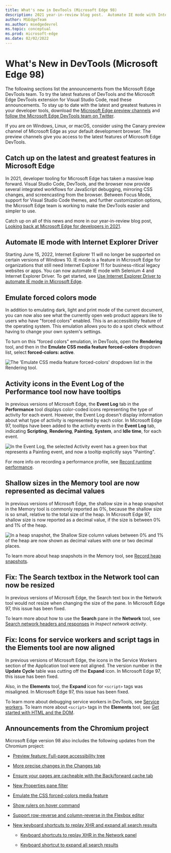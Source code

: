 ```yaml
---
title: What's new in DevTools (Microsoft Edge 98)
description: 2021 year-in-review blog post.  Automate IE mode with Internet Explorer Driver.  Emulate forced colors mode.  Tooltips for Activity icons in the Performance tool Event Log.  Shallow sizes in the Memory tool now shown as decimal values.  Network tool's Search textbox can now be resized.  And more.
author: MSEdgeTeam
ms.author: msedgedevrel
ms.topic: conceptual
ms.prod: microsoft-edge
ms.date: 02/02/2022
---
```

# What's New in DevTools (Microsoft Edge 98)

<!--
todo:
captures
compare result against work items
find "todo"
-->

The following sections list the announcements from the Microsoft Edge DevTools team.  To try the latest features of DevTools and the Microsoft Edge DevTools extension for Visual Studio Code, read these announcements.  To stay up to date with the latest and greatest features in your developer tools, download the [Microsoft Edge preview channels](https://www.microsoftedgeinsider.com/download) and [follow the Microsoft Edge DevTools team on Twitter](https://twitter.com/EdgeDevTools).

If you are on Windows, Linux, or macOS, consider using the Canary preview channel of Microsoft Edge as your default development browser.  The preview channels give you access to the latest features of Microsoft Edge DevTools.


<!-- ====================================================================== -->
<!-- 1 -->
## Catch up on the latest and greatest features in Microsoft Edge

<!-- Title: Year-in-review: Microsoft Edge for developers -->
<!-- Subtitle: Catch up on the latest in developer tooling from Microsoft Edge. -->

In 2021, developer tooling for Microsoft Edge has taken a massive leap forward.  Visual Studio Code, DevTools, and the browser now provide several integrated workflows for JavaScript debugging, mirroring CSS changes, and screencasting from the browser.  Between Focus Mode, support for Visual Studio Code themes, and further customization options, the Microsoft Edge team is working to make the DevTools easier and simpler to use.

Catch up on all of this news and more in our year-in-review blog post, [Looking back at Microsoft Edge for developers in 2021](https://blogs.windows.com/msedgedev/2022/01/19/looking-back-at-microsoft-edge-for-developers-in-2021/).


<!-- ====================================================================== -->
<!-- 2 -->
## Automate IE mode with Internet Explorer Driver

<!-- Title: New support for automating IE mode -->
<!-- Subtitle: Test your legacy websites and apps by automating IE mode with Internet Explorer Driver. -->

Starting June 15, 2022, Internet Explorer 11 will no longer be supported on certain versions of Windows 10. IE mode is a feature in Microsoft Edge for organizations that still need Internet Explorer 11 for business-ritical legacy websites or apps. You can now automate IE mode with Selenium 4 and Internet Explorer Driver. To get started, see [Use Internet Explorer Driver to automate IE mode in Microsoft Edge](../../../../webdriver-chromium/ie-mode.md).


<!-- ====================================================================== -->
<!-- 3 -->
## Emulate forced colors mode

<!-- Title: Emulation of forced colors in the Rendering tool -->
<!-- Subtitle: You can now do a spot check what your product will look like on a device running in forced colors mode without having to change your operating system settings. -->

In addition to emulating dark, light and print mode of the current document, you can now also see what the currently open web product appears like to users who have "forced colors" enabled.  This is an accessibility feature of the operating system.  This emulation allows you to do a spot check without having to change your own system's settings.

To turn on this "forced colors" emulation, in DevTools, open the **Rendering** tool, and then in the **Emulate CSS media feature forced-colors** dropdown list, select **forced-colors: active**.

![The 'Emulate CSS media feature forced-colors' dropdown list in the Rendering tool.](../../media/2022/02/emulate-forced-colors.png)


<!-- ====================================================================== -->
<!-- 4 -->
## Activity icons in the Event Log of the Performance tool now have tooltips

<!-- Title: Analyze runtime performance better with the Event Log in the Performance tool -->
<!-- Subtitle: Activity icons in the Event Log now have tooltips indicating the type of activity for each event: Scripting, Rendering, or Painting. -->

<!-- todo: check rewording of subtitle after capture -->

In previous versions of Microsoft Edge, the **Event Log** tab in the **Performance** tool displays color-coded icons representing the type of activity for each event.  However, the Event Log doesn't display information about what type of activity is represented by each color.  In Microsoft Edge 97, tooltips have been added to the activity events in the **Event Log** tab, indicating **Scripting**, **Rendering**, **Painting**, **System**, and **Idle time**, for each event.

![In the Event Log, the selected Activity event has a green box that represents a Painting event, and now a tooltip explicitly says "Painting".](../../media/2022/02/activity-event-tooltip.png)

For more info on recording a performance profile, see [Record runtime performance](../../../evaluate-performance/reference.md#record-runtime-performance).


<!-- ====================================================================== -->
<!-- 5 -->
## Shallow sizes in the Memory tool are now represented as decimal values

<!-- Title: Better understand shallow sizes in the Memory tool -->
<!-- Subtitle: The Memory tool has been updated to report shallow size in decimal values as a percentage of the heap. -->

In previous versions of Microsoft Edge, the shallow size in a heap snapshot in the Memory tool is commonly reported as 0%, because the shallow size is so small, relative to the total size of the heap.  In Microsoft Edge 97, shallow size is now reported as a decimal value, if the size is between 0% and 1% of the heap.

![In a heap snapshot, the Shallow Size column values between 0% and 1% of the heap are now shown as decimal values with one or two decimal places.](../../media/2022/02/shallow-size-decimal-values.png)

To learn more about heap snapshots in the Memory tool, see [Record heap snapshots](../../../memory-problems/heap-snapshots.md).


<!-- ====================================================================== -->
<!-- 6 -->
## Fix: The Search textbox in the Network tool can now be resized

<!-- Title: Fix: the Resize the Search textbox in the Network tool -->
<!-- Subtitle: Now, resizing the Search pane in the Network tool also resizes the Search textbox. -->

In previous versions of Microsoft Edge, the Search text box in the Network tool would not resize when changing the size of the pane.  In Microsoft Edge 97, this issue has been fixed.

<!--
![__.](../../media/2022/02/__.png)
<!--
In Microsoft Edge 97, in Stable before 98 is promoted to Stable on 2/3:
Navigate to: Microsoft Edge documentation - Microsoft Edge Development | Microsoft DocsE
Open DevTools > Network
Select the Search icon (the magnifying glass) in the Network tool
Resize the Search sidebar
Note that the size of the textbox doesn't change as you resize the sidebar/pane
Repeat steps 1-5 in Microsoft Edge Canary, or Beta, anything v98+ and you'll see that now the Search textbox resizes as the pane is resized. Refer to the PR and bug in the comments for more info. -->

To learn more about how to use the **Search** pane in the **Network** tool, see [Search network headers and responses](../../../network/index.md#search-network-headers-and-responses) in _Inspect network activity_.


<!-- ====================================================================== -->
<!-- 7 -->
## Fix: Icons for service workers and script tags in the Elements tool are now aligned

<!-- Title: Fix: Icons and tags in the DevTools are now aligned -->
<!-- Subtitle: Icons for service workers and script tags in the Elements tool now appear as expected. -->



<!-- part 1 -->

In previous versions of Microsoft Edge, the icons in the Service Workers section of the Application tool were not aligned.  The version number in the **Update Cycle** table was cutting off the **Expand** icon.  In Microsoft Edge 97, this issue has been fixed.

<!--
before:
![The icons in the Service Workers section of the Application tool were not aligned.  The version number in the Update Cycle table was cutting off the Expand icon.](../../media/2022/02/__.png)
after:
![The icons in the Service Workers section of the Application tool are now aligned.  The Expand icon is fully visible.](../../media/2022/02/__.png)

The following instructions work for getting the NEW behavior.
To get screenshots of the old behavior, recommend using Stable (before it updates to 88) [Stable has been updated to 98].  Or, get images from the PRs and bugs.

1. Navigate to The Air Horner.
2. Open DevTools.
3. Go to the Application tool > Service Worker.
   Note that you can expand/collapse each row of the Update Cycle table under the Version column.
-->


<!-- part 2 -->

Also, in the **Elements** tool, the **Expand**<!--icon png--> icon for `<script>` tags was misaligned.  In Microsoft Edge 97, this issue has been fixed.

<!--
before:
![In the Elements tool, the Expand icon for '<script>' tags was misaligned.](../../media/2022/02/__.png)
after:
![In the Elements tool, the Expand icon for '<script>' tags is now correctly aligned.](../../media/2022/02/__.png)
-->
<!--
The following instructions work for getting the new behavior.
To get screenshots of the old behavior, recommend using Stable (before it updates to 88) [Stable has been updated to 98].  Or, get images from the PRs and bugs.

1. Navigate to The Air Horner.
2. Open DevTools > Elements.
   Note that you can expand/collapse the last <script> tag before the closing </body> tag and that the <script> tag is aligned with all the other ones.
-->

To learn more about debugging service workers in DevTools, see [Service workers](../../../progressive-web-apps/index.md#service-workers).  To learn more about `<script>` tags in the **Elements** tool, see [Get started with HTML and the DOM](../../../beginners/html.md).


<!-- ====================================================================== -->
## Announcements from the Chromium project

Microsoft Edge version 98 also includes the following updates from the Chromium project:

* [Preview feature: Full-page accessibility tree](https://developer.chrome.com/blog/new-in-devtools-98/#a11y-tree)

* [More precise changes in the Changes tab](https://developer.chrome.com/blog/new-in-devtools-98/#changes)

* [Ensure your pages are cacheable with the Back/forward cache tab](https://developer.chrome.com/blog/new-in-devtools-98/#bfcache)

* [New Properties pane filter](https://developer.chrome.com/blog/new-in-devtools-98/#properties)

* [Emulate the CSS forced-colors media feature](https://developer.chrome.com/blog/new-in-devtools-98/#forced-colors)

* [Show rulers on hover command](https://developer.chrome.com/blog/new-in-devtools-98/#show-rulers)

* [Support row-reverse and column-reverse in the Flexbox editor](https://developer.chrome.com/blog/new-in-devtools-98/#flexbox-editor)

* [New keyboard shortcuts to replay XHR and expand all search results](https://developer.chrome.com/blog/new-in-devtools-98/#shortcuts)

   * [Keyboard shortcuts to replay XHR in the Network panel](https://developer.chrome.com/blog/new-in-devtools-98/#replay-xhr)

   * [Keyboard shortcut to expand all search results](https://developer.chrome.com/blog/new-in-devtools-98/#toggle-search-result)


<!-- ====================================================================== -->
<!-- uncomment if content is copied from developer.chrome.com to this page -->
<!--
> [!NOTE]
> Portions of this page are modifications based on work created and [shared by Google](https://developers.google.com/terms/site-policies) and used according to terms described in the [Creative Commons Attribution 4.0 International License](https://creativecommons.org/licenses/by/4.0).
> The original page for announcements from the Chromium project is [What's New In DevTools (Chrome 98)](https://developer.chrome.com/blog/new-in-devtools-98) and is authored by [Jecelyn Yeen](https://developers.google.com/web/resources/contributors#jecelynyeen) (Developer advocate working on Chrome DevTools at Google).
-->


<!-- ====================================================================== -->
<!-- uncomment if content is copied from developer.chrome.com to this page -->
<!--
[![Creative Commons License.](https://i.creativecommons.org/l/by/4.0/88x31.png)](https://creativecommons.org/licenses/by/4.0)
This work is licensed under a [Creative Commons Attribution 4.0 International License](https://creativecommons.org/licenses/by/4.0).
-->
